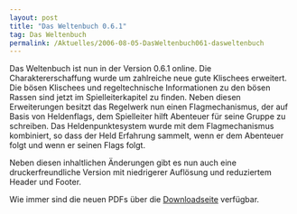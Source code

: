 ```yaml
---
layout: post
title: "Das Weltenbuch 0.6.1"
tag: Das Weltenbuch
permalink: /Aktuelles/2006-08-05-DasWeltenbuch061-dasweltenbuch
---
```


Das Weltenbuch ist nun in der Version 0.6.1 online. Die Charaktererschaffung wurde um zahlreiche neue gute Klischees erweitert. Die bösen Klischees und regeltechnische Informationen zu den bösen Rassen sind jetzt im Spielleiterkapitel zu finden. Neben diesen Erweiterungen besitzt das Regelwerk nun einen Flagmechanismus, der auf Basis von Heldenflags, dem Spielleiter hilft Abenteuer für seine Gruppe zu schreiben. Das Heldenpunktesystem wurde mit dem Flagmechanismus kombiniert, so dass der Held Erfahrung sammelt, wenn er dem Abenteuer folgt und wenn er seinen Flags folgt.

Neben diesen inhaltlichen Änderungen gibt es nun auch eine druckerfreundliche Version mit niedrigerer Auflösung und reduziertem Header und Footer.

Wie immer sind die neuen PDFs über die [Downloadseite](https://dasweltenbuch.jcgames.de/Publikationen/) verfügbar.


